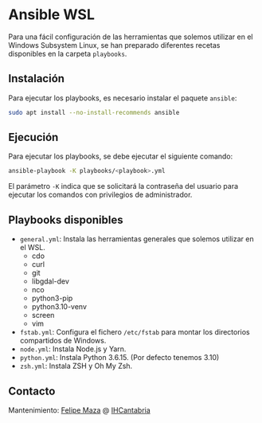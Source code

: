 # Ansible WSL

Para una fácil configuración de las herramientas que solemos utilizar en el Windows Subsystem Linux, se han preparado diferentes recetas disponibles en la carpeta `playbooks`.

## Instalación

Para ejecutar los playbooks, es necesario instalar el paquete `ansible`:

```sh
sudo apt install --no-install-recommends ansible
```

## Ejecución

Para ejecutar los playbooks, se debe ejecutar el siguiente comando:

```sh
ansible-playbook -K playbooks/<playbook>.yml
```

El parámetro `-K` indica que se solicitará la contraseña del usuario para ejecutar los comandos con privilegios de administrador.

## Playbooks disponibles

- `general.yml`: Instala las herramientas generales que solemos utilizar en el WSL.
  - cdo
  - curl
  - git
  - libgdal-dev
  - nco
  - python3-pip
  - python3.10-venv
  - screen
  - vim
- `fstab.yml`: Configura el fichero `/etc/fstab` para montar los directorios compartidos de Windows.
- `node.yml`: Instala Node.js y Yarn.
- `python.yml`: Instala Python 3.6.15. (Por defecto tenemos 3.10)
- `zsh.yml`: Instala ZSH y Oh My Zsh.

## Contacto

Mantenimiento: [Felipe Maza](https://ihcantabria.com/directorio-personal/felipe-maza-fernandez/) @ [IHCantabria](https://ihcantabria.com)
